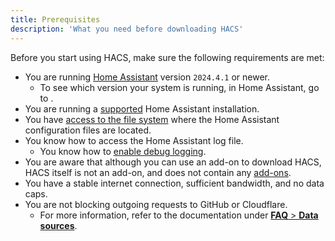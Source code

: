 ```yaml
---
title: Prerequisites
description: 'What you need before downloading HACS'
---
```


Before you start using HACS, make sure the following requirements are met:

- You are running [Home Assistant](https://www.home-assistant.io/) version `2024.4.1` or newer.
    - To see which version your system is running, in Home Assistant, go to <!-- hacs:my info title="**{{coreui('panel.config')}}** > **{{coreui('ui.panel.config.dashboard.about.main')}}**" -->.
- You are running a [supported](https://github.com/home-assistant/architecture/blob/master/adr/0012-define-supported-installation-method.md) Home Assistant installation.
- You have [access to the file system](https://www.home-assistant.io/docs/configuration/#to-set-up-access-to-the-files-and-prepare-an-editor) where the Home Assistant configuration files are located.
- You know how to access the Home Assistant log file.
    - You know how to [enable debug logging](https://www.home-assistant.io/docs/configuration/troubleshooting/#debug-logs-and-diagnostics).
- You are aware that although you can use an add-on to download HACS, HACS itself is not an add-on, and does not contain any [add-ons](https://www.home-assistant.io/docs/glossary/#add-on).
- You have a stable internet connection, sufficient bandwidth, and no data caps.
- You are not blocking outgoing requests to GitHub or Cloudflare.
    - For more information, refer to the documentation under [**FAQ** > **Data sources**](/docs/faq/data_sources.md).

